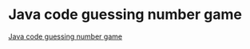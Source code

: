 # Java code guessing number game
[Java code guessing number game](https://aiwithcloud.com/2022/09/19/java_code_guessing_number_game/)